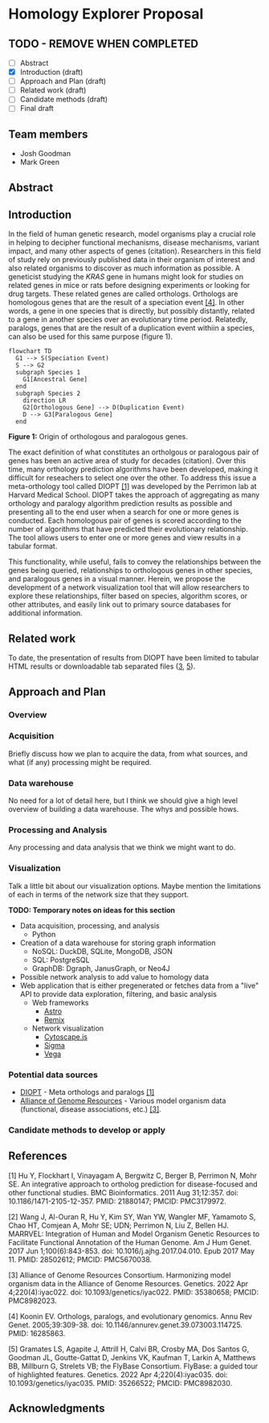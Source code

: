 # Homology Explorer Proposal

## TODO - REMOVE WHEN COMPLETED

 - [ ] Abstract
 - [X] Introduction (draft)
 - [ ] Approach and Plan (draft)
 - [ ] Related work (draft)
 - [ ] Candidate methods (draft)
 - [ ] Final draft

## Team members

* Josh Goodman
* Mark Green

## Abstract

## Introduction

In the field of human genetic research, model organisms play a crucial role in helping to decipher functional mechanisms,
disease mechanisms, variant impact, and many other aspects of genes (citation). Researchers in this field of study
rely on previously published data in their organism of interest and also related organisms
to discover as much information as possible. A geneticist studying the *KRAS* gene in humans might look for
studies on related genes in mice or rats before designing experiments or looking for drug targets.
These related genes are called orthologs. Orthologs are homologous genes that are the result of a speciation event
[[4]](#homologs).  In other words, a gene in one species that is directly, but possibly distantly, related to a gene
in another species over an evolutionary time period. Relatedly, paralogs, genes that are the result of a 
duplication event withiin a species, can also be used for this same purpose (figure 1).


```mermaid
flowchart TD
  G1 --> S(Speciation Event)
  S --> G2
  subgraph Species 1
    G1[Ancestral Gene]
  end
  subgraph Species 2
    direction LR
    G2[Orthologous Gene] --> D(Duplication Event)
    D --> G3[Paralogous Gene]
  end
```
**Figure 1:** Origin of orthologous and paralogous genes.

The exact definition of what constitutes an ortholgous or paralogous pair of genes has been an active area of study for decades (citation).
Over this time, many orthology prediction algorithms have been developed, making it difficult for reseachers to select one over
the other. To address this issue a meta-orthology tool called DIOPT [[1]](#diopt) was developed by the Perrimon lab at 
Harvard Medical School. DIOPT takes the approach of aggregating as many orthology and paralogy algorithm prediction results as
possible and presenting all to the end user when a search for one or more genes is conducted. Each homologous pair of genes is scored
according to the number of algorithms that have predicted their evolutionary relationship. The tool allows users to enter one or more
genes and view results in a tabular format.

This functionality, while useful, fails to convey the relationships between the genes being queried, relationships to orthologous genes
in other species, and paralogous genes in a visual manner. Herein, we propose the development of a network visualization tool that will
allow researchers to explore these relationships, filter based on species, algorithm scores, or other attributes, and easily link out to
primary source databases for additional information.


## Related work

To date, the presentation of results from DIOPT have been limited to tabular HTML results or downloadable tab separated files
([3](#alliance), [5](#flybase)).

## Approach and Plan

### Overview

### Acquisition

Briefly discuss how we plan to acquire the data, from what sources, and what (if any) processing might be required.

### Data warehouse

No need for a lot of detail here, but I think we should give a high level overview of building a data warehouse. 
The whys and possible hows.

### Processing and Analysis

Any processing and data analysis that we think we might want to do.

### Visualization

Talk a little bit about our visualization options. Maybe mention the limitations of each
in terms of the network size that they support.


**TODO: Temporary notes on ideas for this section**

- Data acquisition, processing, and analysis
  - Python 
- Creation of a data warehouse for storing graph information
  - NoSQL: DuckDB, SQLite, MongoDB, JSON 
  - SQL: PostgreSQL 
  - GraphDB: Dgraph, JanusGraph, or Neo4J
- Possible network analysis to add value to homology data
- Web application that is either pregenerated or fetches data from a "live" API to provide data
  exploration, filtering, and basic analysis
  - Web frameworks
    - [Astro](https://astro.build)
    - [Remix](https://remix.run)
  - Network visualization
    - [Cytoscape.js](https://js.cytoscape.org/)
    - [Sigma](https://sigmajs.org)
    - [Vega](https://vega.github.io/vega/)

### Potential data sources

- [DIOPT](https://www.flyrnai.org/diopt) - Meta orthologs and paralogs [[1]](#diopt)
- [Alliance of Genome Resources](https://www.alliancegenome.org/) - Various model organism data (functional, disease associations, etc.) [[3]](#alliance).


### Candidate methods to develop or apply

## References
<a name="diopt">[1]</a>
  Hu Y, Flockhart I, Vinayagam A, Bergwitz C, Berger B, Perrimon N, Mohr SE.
  An integrative approach to ortholog prediction for disease-focused and other functional studies.
  BMC Bioinformatics. 2011 Aug 31;12:357. doi: 10.1186/1471-2105-12-357. PMID: 21880147; PMCID: PMC3179972.

<a name="marrvel">[2]</a>
  Wang J, Al-Ouran R, Hu Y, Kim SY, Wan YW, Wangler MF, Yamamoto S, Chao HT, Comjean A, Mohr SE; UDN; Perrimon N, Liu Z, Bellen HJ.
  MARRVEL: Integration of Human and Model Organism Genetic Resources to Facilitate Functional Annotation of the Human Genome.
  Am J Hum Genet. 2017 Jun 1;100(6):843-853. doi: 10.1016/j.ajhg.2017.04.010. Epub 2017 May 11. PMID: 28502612; PMCID: PMC5670038.

<a name="alliance">[3]</a>
  Alliance of Genome Resources Consortium. Harmonizing model organism data in the Alliance of Genome Resources.
  Genetics. 2022 Apr 4;220(4):iyac022. doi: 10.1093/genetics/iyac022. PMID: 35380658; PMCID: PMC8982023.

<a name="homologs">[4]</a>
  Koonin EV.
  Orthologs, paralogs, and evolutionary genomics.
  Annu Rev Genet. 2005;39:309-38. doi: 10.1146/annurev.genet.39.073003.114725. PMID: 16285863.

<a name="flybase">[5]</a>
  Gramates LS, Agapite J, Attrill H, Calvi BR, Crosby MA, Dos Santos G, Goodman JL, Goutte-Gattat D, Jenkins VK, Kaufman T, Larkin A, Matthews BB, Millburn G, Strelets VB; the FlyBase Consortium.
  FlyBase: a guided tour of highlighted features.
  Genetics. 2022 Apr 4;220(4):iyac035. doi: 10.1093/genetics/iyac035. PMID: 35266522; PMCID: PMC8982030.


## Acknowledgments
